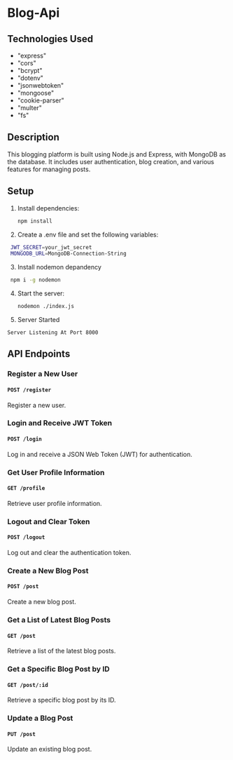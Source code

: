 # Blog-Api

## Technologies Used

- "express"
- "cors"
- "bcrypt"
- "dotenv"
- "jsonwebtoken"
- "mongoose"
- "cookie-parser"
- "multer"
- "fs"

## Description

This blogging platform is built using Node.js and Express, with MongoDB as the database. It includes user authentication, blog creation, and various features for managing posts.

## Setup

1. Install dependencies:
   ```bash
   npm install
   ```
2. Create a .env file and set the following variables:
  ```bash
   JWT_SECRET=your_jwt_secret
   MONGODB_URL=MongoDB-Connection-String
  ```
3. Install nodemon depandency
  ```bash
   npm i -g nodemon
  ```
4. Start the server:
   ``` bash
   nodemon ./index.js
   ```
5. Server Started
 ```
 Server Listening At Port 8000
  ```
## API Endpoints

### Register a New User

#### `POST /register`

Register a new user.

### Login and Receive JWT Token

#### `POST /login`

Log in and receive a JSON Web Token (JWT) for authentication.

### Get User Profile Information

#### `GET /profile`

Retrieve user profile information.

### Logout and Clear Token

#### `POST /logout`

Log out and clear the authentication token.

### Create a New Blog Post

#### `POST /post`

Create a new blog post.

### Get a List of Latest Blog Posts

#### `GET /post`

Retrieve a list of the latest blog posts.

### Get a Specific Blog Post by ID

#### `GET /post/:id`

Retrieve a specific blog post by its ID.

### Update a Blog Post

#### `PUT /post`

Update an existing blog post.

